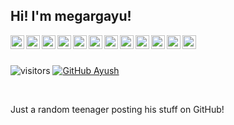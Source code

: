 ## Hi! I'm megargayu!
<a href="https://www.python.org/">
  <img align="left" alt="Python" width="22px" src="https://simpleicons.org/icons/python.svg" />
</a>
<a href="https://www.javascript.com/">
  <img align="left" alt="Javascript" width="22px" src="https://simpleicons.org/icons/javascript.svg" />
</a>
<a href="https://nodejs.org/en/">
  <img align="left" alt="NodeJS" width="22px" src="https://simpleicons.org/icons/node-dot-js.svg" />
</a>
<a href="https://www.java.com/en/">
  <img align="left" alt="Java" width="22px" src="https://simpleicons.org/icons/java.svg" />
</a>
<a href="https://gradle.org/">
  <img align="left" alt="Gradle" width="22px" src="https://simpleicons.org/icons/gradle.svg" />
</a>
<a href="https://maven.apache.org/">
  <img align="left" alt="Maven" width="22px" src="https://simpleicons.org/icons/apachemaven.svg" />
</a>
<a href="https://docs.microsoft.com/en-us/dotnet/">
  <img align="left" alt="C#" width="22px" src="https://simpleicons.org/icons/csharp.svg" />
</a>
<a href="https://unity.com/">
  <img align="left" alt="Unity" width="22px" src="https://simpleicons.org/icons/unity.svg" />
</a>
<a href="https://mirror-networking.com/">
  <img align="left" alt="Mirror Networking" width="22px" src="https://raw.githubusercontent.com/vis2k/Mirror/master/Assets/Mirror/Icon/MirrorIcon.png" />
</a>
<a href="https://reactjs.org/">
  <img align="left" alt="React" width="22px" src="https://simpleicons.org/icons/react.svg" />
</a>
<a href="https://expressjs.com/">
  <img align="left" alt="Express" width="22px" src="https://simpleicons.org/icons/express.svg" />
</a>
<a href="https://stackoverflow.com/users/11483682/megargayu">
  <img align="left" alt="StackOverflow" width="22px" src="https://simpleicons.org/icons/stackoverflow.svg" />
</a>

<br><br>

![visitors](https://visitor-badge.glitch.me/badge?page_id=megargayu.visitor-badge)
[![GitHub Ayush](https://img.shields.io/github/followers/megargayu?label=follow&style=social)](https://github.com/megargayu)

<br>

Just a random teenager posting his stuff on GitHub!
